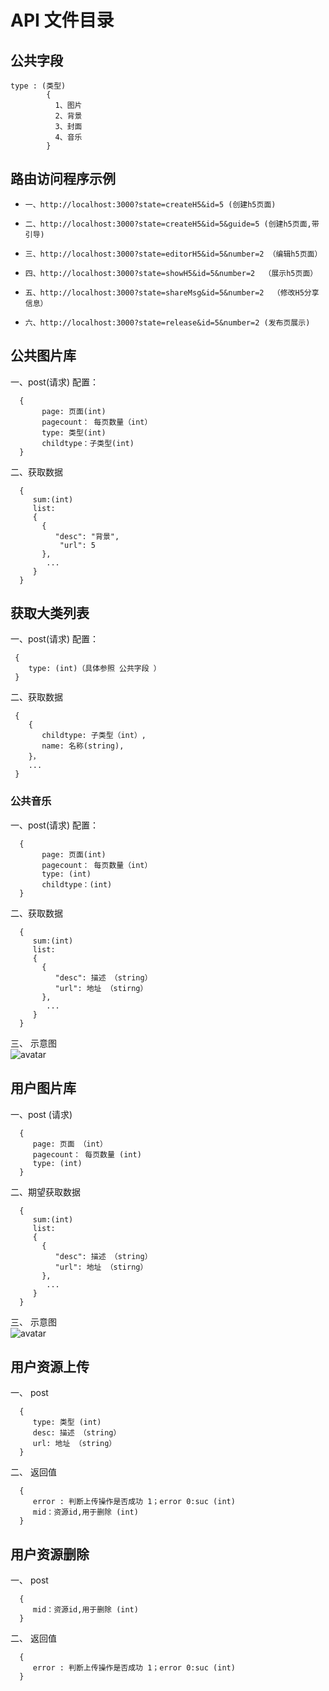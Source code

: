 # API 文件目录

## 公共字段

    type : (类型)
            {
              1、图片
              2、背景
              3、封面
              4、音乐
            }


## 路由访问程序示例

*     一、http://localhost:3000?state=createH5&id=5 (创建h5页面)
*     二、http://localhost:3000?state=createH5&id=5&guide=5 (创建h5页面,带引导)
*     三、http://localhost:3000?state=editorH5&id=5&number=2 （编辑h5页面）
*     四、http://localhost:3000?state=showH5&id=5&number=2  （展示h5页面）
*     五、http://localhost:3000?state=shareMsg&id=5&number=2  （修改H5分享信息）
*     六、http://localhost:3000?state=release&id=5&number=2 (发布页展示)


## 公共图片库
   一、post(请求)
   配置：
       
      {
           page: 页面(int)
           pagecount： 每页数量（int）
           type: 类型(int)
           childtype：子类型(int) 
      }  
      
   二、获取数据  
   
      {
         sum:(int)
         list:
         {
           {
              "desc": "背景",
               "url": 5
           },
            ...
         }
      }


## 获取大类列表
   一、post(请求) 
   配置：
   
     {
        type: (int)（具体参照 公共字段 ）
     }  

   二、获取数据  

     {
        {
           childtype: 子类型（int）,
           name: 名称(string),
        }，
        ...  
     }

### 公共音乐

   一、post(请求)
   配置：

      {
           page: 页面(int)
           pagecount： 每页数量（int）
           type: (int)
           childtype：(int) 
      }  
      
   二、获取数据  
   
      {
         sum:(int)
         list:
         {
           {
              "desc": 描述 （string）
              "url": 地址 （stirng）
           },
            ...
         }
      }


   三、 示意图  
     ![avatar](http://src.e7wei.com/0.22750308447914014.png)


## 用户图片库
   一、post (请求)
   
      {
         page: 页面 （int）
         pagecount： 每页数量 (int)
         type: (int)
      }  

   二、期望获取数据  
      
      {
         sum:(int)
         list:
         {
           {
              "desc": 描述 （string）
              "url": 地址 （stirng）
           },
            ...
         }
      }
   三、 示意图  
    ![avatar](http://src.e7wei.com/0.16524431688927121.png)


## 用户资源上传
   一、  post
   
      {
         type: 类型 (int)
         desc: 描述 （string）
         url: 地址 （string）
      }  

   二、  返回值

      {
         error : 判断上传操作是否成功 1；error 0:suc (int)
         mid：资源id,用于删除 (int)
      }


## 用户资源删除
   一、  post
   
      {
         mid：资源id,用于删除 (int)
      }  

   二、  返回值

      {
         error : 判断上传操作是否成功 1；error 0:suc (int)
      }



